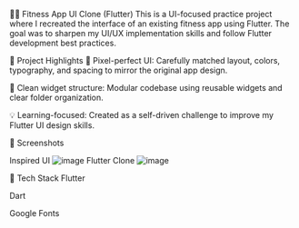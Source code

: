 🏋️‍♀️ Fitness App UI Clone (Flutter)
This is a UI-focused practice project where I recreated the interface of an existing fitness app using Flutter. The goal was to sharpen my UI/UX implementation skills and follow Flutter development best practices.

🎯 Project Highlights
🎨 Pixel-perfect UI: Carefully matched layout, colors, typography, and spacing to mirror the original app design.

🧱 Clean widget structure: Modular codebase using reusable widgets and clear folder organization.

💡 Learning-focused: Created as a self-driven challenge to improve my Flutter UI design skills.

📱 Screenshots

Inspired UI	
![image](https://github.com/user-attachments/assets/3cdaf5ba-2240-4d6f-80c5-c0a4a9309d37) 
Flutter Clone
![image](https://github.com/user-attachments/assets/fe4bf5d1-10f6-4ea3-bc4c-cf76ea278e32)


🚀 Tech Stack
Flutter

Dart

Google Fonts
